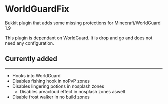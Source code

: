 # WorldGuardFix
Bukkit plugin that adds some missing protections for Minecraft/WorldGuard 1.9

This plugin is dependant on WorldGuard. It is drop and go and does not need any configuration.

## Currently added
---
- Hooks into WorldGuard
- Disables fishing hook in noPvP zones
- Disables lingering potions in nosplash zones
  - Disables areacloud effect in nosplash zones aswell
- Disable frost walker in no build zones